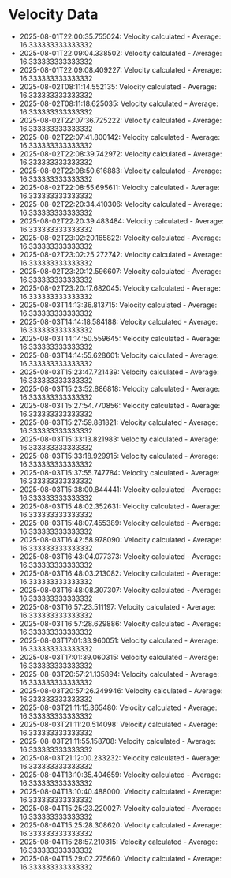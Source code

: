 # Velocity Data

- 2025-08-01T22:00:35.755024: Velocity calculated - Average: 16.333333333333332
- 2025-08-01T22:09:04.338502: Velocity calculated - Average: 16.333333333333332
- 2025-08-01T22:09:08.409227: Velocity calculated - Average: 16.333333333333332
- 2025-08-02T08:11:14.552135: Velocity calculated - Average: 16.333333333333332
- 2025-08-02T08:11:18.625035: Velocity calculated - Average: 16.333333333333332
- 2025-08-02T22:07:36.725222: Velocity calculated - Average: 16.333333333333332
- 2025-08-02T22:07:41.800142: Velocity calculated - Average: 16.333333333333332
- 2025-08-02T22:08:39.742972: Velocity calculated - Average: 16.333333333333332
- 2025-08-02T22:08:50.616883: Velocity calculated - Average: 16.333333333333332
- 2025-08-02T22:08:55.695611: Velocity calculated - Average: 16.333333333333332
- 2025-08-02T22:20:34.410306: Velocity calculated - Average: 16.333333333333332
- 2025-08-02T22:20:39.483484: Velocity calculated - Average: 16.333333333333332
- 2025-08-02T23:02:20.165822: Velocity calculated - Average: 16.333333333333332
- 2025-08-02T23:02:25.272742: Velocity calculated - Average: 16.333333333333332
- 2025-08-02T23:20:12.596607: Velocity calculated - Average: 16.333333333333332
- 2025-08-02T23:20:17.682045: Velocity calculated - Average: 16.333333333333332
- 2025-08-03T14:13:36.813715: Velocity calculated - Average: 16.333333333333332
- 2025-08-03T14:14:18.584188: Velocity calculated - Average: 16.333333333333332
- 2025-08-03T14:14:50.559645: Velocity calculated - Average: 16.333333333333332
- 2025-08-03T14:14:55.628601: Velocity calculated - Average: 16.333333333333332
- 2025-08-03T15:23:47.721439: Velocity calculated - Average: 16.333333333333332
- 2025-08-03T15:23:52.886818: Velocity calculated - Average: 16.333333333333332
- 2025-08-03T15:27:54.770856: Velocity calculated - Average: 16.333333333333332
- 2025-08-03T15:27:59.881821: Velocity calculated - Average: 16.333333333333332
- 2025-08-03T15:33:13.821983: Velocity calculated - Average: 16.333333333333332
- 2025-08-03T15:33:18.929915: Velocity calculated - Average: 16.333333333333332
- 2025-08-03T15:37:55.747784: Velocity calculated - Average: 16.333333333333332
- 2025-08-03T15:38:00.844441: Velocity calculated - Average: 16.333333333333332
- 2025-08-03T15:48:02.352631: Velocity calculated - Average: 16.333333333333332
- 2025-08-03T15:48:07.455389: Velocity calculated - Average: 16.333333333333332
- 2025-08-03T16:42:58.978090: Velocity calculated - Average: 16.333333333333332
- 2025-08-03T16:43:04.077373: Velocity calculated - Average: 16.333333333333332
- 2025-08-03T16:48:03.213082: Velocity calculated - Average: 16.333333333333332
- 2025-08-03T16:48:08.307307: Velocity calculated - Average: 16.333333333333332
- 2025-08-03T16:57:23.511197: Velocity calculated - Average: 16.333333333333332
- 2025-08-03T16:57:28.629886: Velocity calculated - Average: 16.333333333333332
- 2025-08-03T17:01:33.960051: Velocity calculated - Average: 16.333333333333332
- 2025-08-03T17:01:39.060315: Velocity calculated - Average: 16.333333333333332
- 2025-08-03T20:57:21.135894: Velocity calculated - Average: 16.333333333333332
- 2025-08-03T20:57:26.249946: Velocity calculated - Average: 16.333333333333332
- 2025-08-03T21:11:15.365480: Velocity calculated - Average: 16.333333333333332
- 2025-08-03T21:11:20.514098: Velocity calculated - Average: 16.333333333333332
- 2025-08-03T21:11:55.158708: Velocity calculated - Average: 16.333333333333332
- 2025-08-03T21:12:00.233232: Velocity calculated - Average: 16.333333333333332
- 2025-08-04T13:10:35.404659: Velocity calculated - Average: 16.333333333333332
- 2025-08-04T13:10:40.488000: Velocity calculated - Average: 16.333333333333332
- 2025-08-04T15:25:23.220027: Velocity calculated - Average: 16.333333333333332
- 2025-08-04T15:25:28.308620: Velocity calculated - Average: 16.333333333333332
- 2025-08-04T15:28:57.210315: Velocity calculated - Average: 16.333333333333332
- 2025-08-04T15:29:02.275660: Velocity calculated - Average: 16.333333333333332
